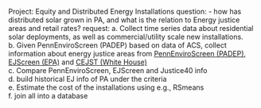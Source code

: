 Project: Equity and Distributed Energy Installations question: - how has distributed solar grown in PA, and what is the relation to Energy justice areas and retail rates? request: 
a. Collect time series data about residential solar deployments, as well as commercial/utility scale new installations.\
b. Given PennEnviroScreen (PADEP) based on data of ACS, collect information about energy justice areas from [PennEnviroScreen (PADEP)](https://www.dep.pa.gov/PublicParticipation/OfficeofEnvironmentalJustice/Pages/PA-Environmental-Justice-Areas.aspx), [EJScreen (EPA)](https://www.epa.gov/ejscreen) and [CEJST (White House)](https://screeningtool.geoplatform.gov/en/#3/33.47/-97.5)\
c. Compare PennEnviroScreen, EJScreen and Justice40 info\
d. build historical EJ info of PA under the criteria\
e. Estimate the cost of the installations using e.g., RSmeans\
f. join all into a database
